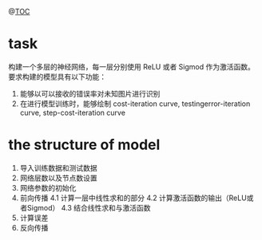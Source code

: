 @[TOC](目录)

# task
构建一个多层的神经网络，每一层分别使用 ReLU 或者 Sigmod 作为激活函数。  
要求构建的模型具有以下功能：  
1. 能够以可以接收的错误率对未知图片进行识别
2. 在进行模型训练时，能够绘制 cost-iteration curve, testingerror-iteration curve, step-cost-iteration curve

# the structure of model
1. 导入训练数据和测试数据
2. 网络层数以及节点数设置
3. 网络参数的初始化
4. 前向传播
 4.1 计算一层中线性求和的部分
 4.2 计算激活函数的输出（ReLU或者Sigmod）
 4.3 结合线性求和与激活函数
5. 计算误差
6. 反向传播